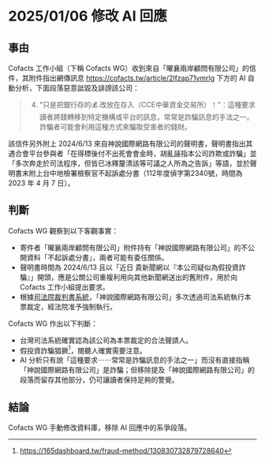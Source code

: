 2025/01/06 修改 AI 回應
====

## 事由
Cofacts 工作小組（下稱 Cofacts WG）收到來自「曜襄兩岸顧問有限公司」的信件，其附件指出網傳訊息 https://cofacts.tw/article/2lfzap71ymrlg 下方的 AI 自動分析，下面段落惡意詆毀及誹謗該公司：

> 4. "只是把銀行存的💰.改放在存入（CCE中華資金交易所）！"：這種要求讀者將錢轉移到特定機構或平台的訊息，常常是詐騙訊息的手法之一。詐騙者可能會利用這種方式來騙取受害者的錢財。

該信件另外附上 2024/6/13 來自神說國際網路有限公司的聲明書，聲明書指出其遇合會平台參與者「在得標後付不出死會會金時，胡亂誣指本公司詐欺或詐騙」並「多次奔走於司法程序，但皆已冰釋釐清該等可議之人所為之告訴」等語，並於聲明書末附上台中地檢署檢察官不起訴處分書（112年度偵字第2340號，時間為 2023 年 4 月 7 日）。

## 判斷
Cofacts WG 觀察到以下客觀事實：
- 寄件者「曜襄兩岸顧問有限公司」附件持有「神說國際網路有限公司」的不公開資料「不起訴處分書」，兩者可能有委任關係。
- 聲明書時間為 2024/6/13 且以「近日 貴新聞網以『本公司疑似為假投資詐騙』」開頭，應是公關公司重複利用向其他新聞網送出的舊附件，用於向 Cofacts 工作小組提出要求。
- 根據[司法院裁判書系統](https://judgment.judicial.gov.tw/FJUD/default.aspx)，「神說國際網路有限公司」多次透過司法系統執行本票裁定，經法院准予強制執行。

Cofacts WG 作出以下判斷：
- 台灣司法系統確實認為該公司為本票裁定的合法聲請人。
- 假投資詐騙猖獗[^1]，閱聽人確實需要注意。
- AI 分析只有說「這種要求⋯⋯常常是詐騙訊息的手法之一」而沒有直接指稱「神說國際網路有限公司」是詐騙；但移除提及「神說國際網路有限公司」的段落而留存其他部分，仍可讓讀者保持足夠的警覺。

## 結論
Cofacts WG 手動修改資料庫，移除 AI 回應中的系爭段落。

[^1]: https://165dashboard.tw/fraud-method/130830732879728640
